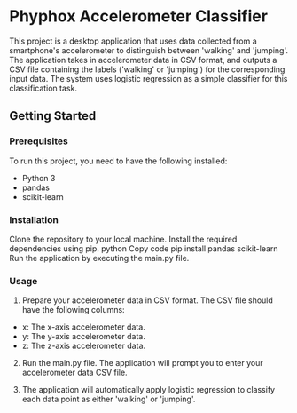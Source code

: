 # **Phyphox Accelerometer Classifier**
This project is a desktop application that uses data collected from a smartphone's accelerometer to distinguish between 'walking' and 'jumping'. The application takes in accelerometer data in CSV format, and outputs a CSV file containing the labels ('walking' or 'jumping') for the corresponding input data. The system uses logistic regression as a simple classifier for this classification task.

## Getting Started
### Prerequisites
To run this project, you need to have the following installed:

- Python 3
- pandas
- scikit-learn
### Installation
Clone the repository to your local machine.
Install the required dependencies using pip.
python
Copy code
pip install pandas scikit-learn
Run the application by executing the main.py file.
### Usage
1. Prepare your accelerometer data in CSV format. The CSV file should have the following columns:

- x: The x-axis accelerometer data.
- y: The y-axis accelerometer data.
- z: The z-axis accelerometer data.
2. Run the main.py file. The application will prompt you to enter your accelerometer data CSV file.

3. The application will automatically apply logistic regression to classify each data point as either 'walking' or 'jumping'.
